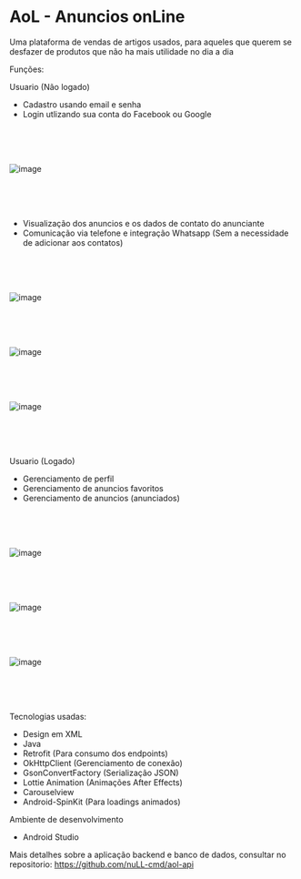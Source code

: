 # AoL - Anuncios onLine

Uma plataforma de vendas de artigos usados, para aqueles que querem se desfazer de produtos que não ha mais utilidade no dia a dia

Funções:

Usuario (Não logado)
* Cadastro usando email e senha
* Login utlizando sua conta do Facebook ou Google

<br/>
<br/>
<br/>

![image](https://user-images.githubusercontent.com/58223932/95027127-991d4900-066c-11eb-8c33-a544d0ad0d87.png)

<br/>
<br/>
<br/>

* Visualização dos anuncios e os dados de contato do anunciante
* Comunicação via telefone e integração Whatsapp (Sem a necessidade de adicionar aos contatos)

<br/>
<br/>
<br/>

![image](https://user-images.githubusercontent.com/58223932/95027161-d5e94000-066c-11eb-8dc5-0ffc681b9e13.png)

<br/>
<br/>
<br/>

![image](https://user-images.githubusercontent.com/58223932/95027177-f44f3b80-066c-11eb-8d35-51402271c384.png)

<br/>
<br/>
<br/>


![image](https://user-images.githubusercontent.com/58223932/95027183-fd400d00-066c-11eb-92e1-d14bd06f8325.png)

<br/>
<br/>
<br/>

Usuario (Logado)
* Gerenciamento de perfil
* Gerenciamento de anuncios favoritos
* Gerenciamento de anuncios (anunciados)

<br/>
<br/>
<br/>

![image](https://user-images.githubusercontent.com/58223932/95027155-c833ba80-066c-11eb-955e-d4eccf358ffe.png)

<br/>
<br/>
<br/>

![image](https://user-images.githubusercontent.com/58223932/95027139-b18d6380-066c-11eb-947d-7a69be1ae045.png)

<br/>
<br/>
<br/>

![image](https://user-images.githubusercontent.com/58223932/95027148-bc47f880-066c-11eb-9214-f3688b53aa96.png)

<br/>
<br/>
<br/>

Tecnologias usadas:
* Design em XML
* Java
* Retrofit (Para consumo dos endpoints)
* OkHttpClient (Gerenciamento de conexão)
* GsonConvertFactory (Serialização JSON)
* Lottie Animation (Animações  After Effects)
* Carouselview
* Android-SpinKit (Para loadings animados)

Ambiente de desenvolvimento
* Android Studio

Mais detalhes sobre a aplicação backend e banco de dados, consultar no repositorio:
https://github.com/nuLL-cmd/aol-api
